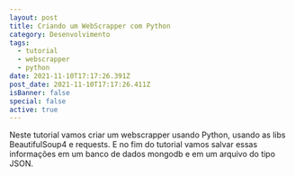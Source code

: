 ```yaml
---
layout: post
title: Criando um WebScrapper com Python
category: Desenvolvimento
tags:
  - tutorial
  - webscrapper
  - python
date: 2021-11-10T17:17:26.391Z
post_date: 2021-11-10T17:17:26.411Z
isBanner: false
special: false
active: true
---
```

Neste tutorial vamos criar um webscrapper usando Python, usando as libs BeautifulSoup4 e requests. E no fim do tutorial vamos salvar essas informações em um banco de dados mongodb e em um arquivo do tipo JSON.